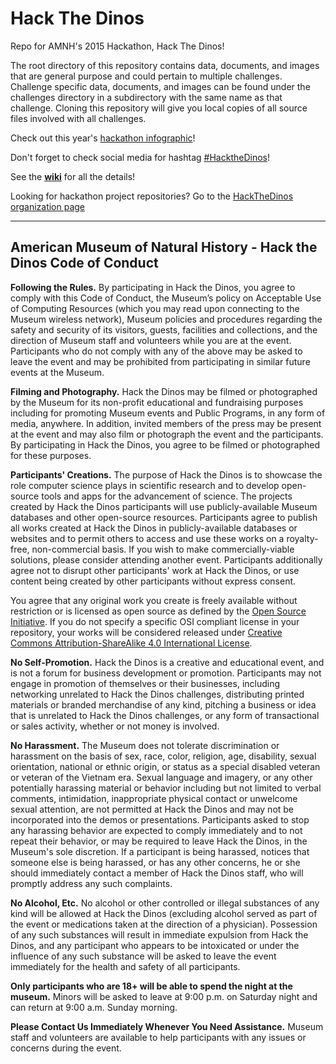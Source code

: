 # Hack The Dinos
Repo for AMNH's 2015 Hackathon, Hack The Dinos!

The root directory of this repository contains data, documents, and images that are general purpose and could pertain to multiple challenges. Challenge specific data, documents, and images can be found under the challenges directory in a subdirectory with the same name as that challenge. Cloning this repository will give you local copies of all source files involved with all challenges.

Check out this year's [hackathon infographic](https://github.com/amnh/HacktheDinos/blob/master/documents/htd_infographic.pdf)!

Don't forget to check social media for hashtag [#HacktheDinos](https://twitter.com/search?f=tweets&vertical=default&q=hackthedinos&src=typd)!

See the [**wiki**](https://github.com/amnh/HacktheDinos/wiki) for all the details!

Looking for hackathon project repositories? Go to the [HackTheDinos organization page](https://github.com/HackTheDinos)

___

## American Museum of Natural History - Hack the Dinos Code of Conduct

**Following the Rules.** By participating in Hack the Dinos, you agree to comply with this Code of Conduct, the Museum’s policy on Acceptable Use of Computing Resources (which you may read upon connecting to the Museum wireless network), Museum policies and procedures regarding the safety and security of its visitors, guests, facilities and collections, and the direction of Museum staff and volunteers while you are at the event. Participants who do not comply with any of the above may be asked to leave the event and may be prohibited from participating in similar future events at the Museum.

**Filming and Photography.** Hack the Dinos may be filmed or photographed by the Museum for its non-profit educational and fundraising purposes including for promoting Museum events and Public Programs, in any form of media, anywhere. In addition, invited members of the press may be present at the event and may also film or photograph the event and the participants. By participating in Hack the Dinos, you agree to be filmed or photographed for these purposes.

**Participants' Creations.** The purpose of Hack the Dinos is to showcase the role computer science plays in scientific research and to develop open-source tools and apps for the advancement of science. The projects created by Hack the Dinos participants will use publicly-available Museum databases and other open-source resources. Participants agree to publish all works created at Hack the Dinos in publicly-available databases or websites and to permit others to access and use these works on a royalty-free, non-commercial basis. If you wish to make commercially-viable solutions, please consider attending another event. Participants additionally agree not to disrupt other participants' work at Hack the Dinos, or use content being created by other participants without express consent. 

You agree that any original work you create is freely available without restriction or is licensed as open source as defined by the [Open Source Initiative](http://www.opensource.org/docs/osd). If you do not specify a specific OSI compliant license in your repository, your works will be considered released under [Creative Commons Attribution-ShareAlike 4.0 International License](https://creativecommons.org/licenses/by-sa/4.0/).

**No Self-Promotion.** Hack the Dinos is a creative and educational event, and is not a forum for business development or promotion. Participants may not engage in promotion of themselves or their businesses, including networking unrelated to Hack the Dinos challenges, distributing printed materials or branded merchandise of any kind, pitching a business or idea that is unrelated to Hack the Dinos challenges, or any form of transactional or sales activity, whether or not money is involved.

**No Harassment.** The Museum does not tolerate discrimination or harassment on the basis of sex, race, color, religion, age, disability, sexual orientation, national or ethnic origin, or status as a special disabled veteran or veteran of the Vietnam era. Sexual language and imagery, or any other potentially harassing material or behavior including but not limited to verbal comments, intimidation, inappropriate physical contact or unwelcome sexual attention, are not permitted at Hack the Dinos and may not be incorporated into the demos or presentations. Participants asked to stop any harassing behavior are expected to comply immediately and to not repeat their behavior, or may be required to leave Hack the Dinos, in the Museum's sole discretion. If a participant is being harassed, notices that someone else is being harassed, or has any other concerns, he or she should immediately contact a member of Hack the Dinos staff, who will promptly address any such complaints.

**No Alcohol, Etc.** No alcohol or other controlled or illegal substances of any kind will be allowed at Hack the Dinos (excluding alcohol served as part of the event or medications taken at the direction of a physician). Possession of any such substances will result in immediate expulsion from Hack the Dinos, and any participant who appears to be intoxicated or under the influence of any such substance will be asked to leave the event immediately for the health and safety of all participants.

**Only participants who are 18+ will be able to spend the night at the museum.** Minors will be asked to leave at 9:00 p.m. on Saturday night and can return at 9:00 a.m. Sunday morning.

**Please Contact Us Immediately Whenever You Need Assistance.** Museum staff and volunteers are available to help participants with any issues or concerns during the event.

